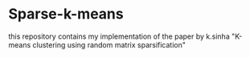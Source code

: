 # Sparse-k-means
this repository contains my implementation of the paper by k.sinha "K-means clustering using random matrix sparsification"
